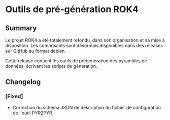 # Outils de pré-génération ROK4

## Summary

Le projet ROK4 a été totalement refondu, dans son organisation et sa mise à disposition. Les composants sont désormais disponibles dans des releases sur GitHub au format debian.

Cette release contient les outils de prégénération des pyramides de données, écrivant les scripts de génération.

## Changelog

### [Fixed]

* Correction du schéma JSON de description du fichier de configuration de l'outil PYR2PYR

<!-- 
### [Added]

### [Changed]

### [Deprecated]

### [Removed]

### [Fixed]

### [Security] 
-->